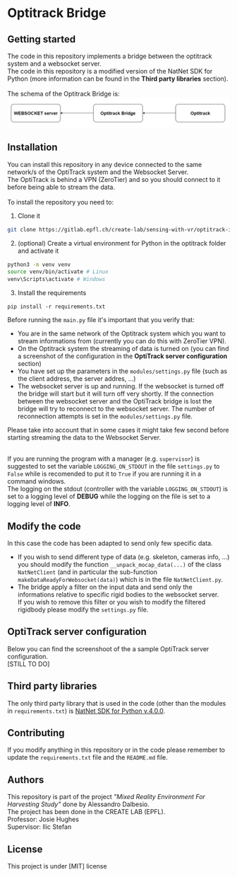 # Optitrack Bridge

## Getting started
The code in this repository implements a bridge between the optitrack system and a websocket server. <br>
The code in this repository is a modified version of the NatNet SDK for Python (more information can be found in the <b>Third party libraries</b> section). <br><br>
The schema of the Optitrack Bridge is: <br>
![Alt Text](readme-files/schema.png)

## Installation
You can install this repository in any device connected to the same network/s of the OptiTrack system and the Websocket Server. <br>
The OptiTrack is behind a VPN (ZeroTier) and so you should connect to it before being able to stream the data. <br><br>
To install the repository you need to:
1. Clone it
```bash
git clone https://gitlab.epfl.ch/create-lab/sensing-with-vr/optitrack-interface
```
2. (optional) Create a virtual environment for Python in the optitrack folder and activate it
```bash
python3 -m venv venv
source venv/bin/activate # Linux
venv\Scripts\activate # Windows
```
3. Install the requirements
```
pip install -r requirements.txt
```
Before running the <code>main.py</code> file it's important that you verify that:
- You are in the same network of the Optitrack system which you want to stream informations from (currently you can do this with ZeroTier VPN).
- On the Optitrack system the streaming of data is turned on (you can find a screenshot of the configuration in the <b>OptiTrack server configuration</b> section)
- You have set up the parameters in the <code>modules/settings.py</code> file (such as the client address, the server addres, ...)
- The websocket server is up and running. If the websocket is turned off the bridge will start but it will turn off very shortly. If the connection between the websocket server and the OptiTrack bridge is lost the bridge will try to reconnect to the websocket server. The number of reconnection attempts is set in the <code>modules/settings.py</code> file.

Please take into account that in some cases it might take few second before starting streaming the data to the Websocket Server. <br><br>

If you are running the program with a manager (e.g. <code>supervisor</code>) is suggested to set the variable <code>LOGGING_ON_STDOUT</code> in the file <code>settings.py</code> to <code>False</code> while is recomended to put it to <code>True</code> if you are running it in a command windows. <br>
The logging on the stdout (controller with the variable <code>LOGGING_ON_STDOUT</code>) is set to a logging level of **DEBUG** while the logging on the file is set to a logging level of **INFO**. <br>

## Modify the code
In this case the code has been adapted to send only few specific data. 
- If you wish to send different type of data (e.g. skeleton, cameras info, ...) you should modify the function <code>__unpack_mocap_data(...)</code> of the class <code>NatNetClient</code> (and in particular the sub-function <code>makeDataReadyForWebsocket(data)</code>) which is in the file <code>NatNetClient.py</code>.
- The bridge apply a filter on the input data and send only the informations relative to specific rigid bodies to the websocket server. <br>
If you wish to remove this filter or you wish to modify the filtered rigidbody please modify the <code>settings.py</code> file.

## OptiTrack server configuration
Below you can find the screenshoot of the a sample OptiTrack server configuration. <br>
[STILL TO DO]

## Third party libraries
The only third party library that is used in the code (other than the modules in <code>requirements.txt</code>) is [NatNet SDK for Python v.4.0.0](https://optitrack.com/support/downloads/developer-tools.html).

## Contributing
If you modify anything in this repository or in the code please remember to update the <code>requirements.txt</code> file and the <code>README.md</code> file.

## Authors
This repository is part of the project *"Mixed Reality Environment For Harvesting Study"* done by Alessandro Dalbesio.<br>
The project has been done in the CREATE LAB (EPFL).<br>
Professor: Josie Hughes<br>
Supervisor: Ilic Stefan<br>

## License
This project is under [MIT] license